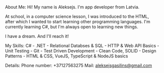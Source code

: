 About Me: 
Hi! My name is Aleksejs. I'm app developer from Latvia.

At school, in a computer science lesson, I was introduced to the HTML, after which I wanted to start learning other programming languages. I'm currently learning C#, but I'm always open to learning new things.

I have a dream. And I'll reach it!

My Skills:
C# - .NET - Relational Databses & SQL - HTTP & Web API Basics - Unit Testing - Git - Test Driven Development - Clean Code, SOLID - Design Patterns - HTML & CSS, VueJS, TypeScript & NodeJS basics

Details:
Phone number: +37127563275
Mail: aleksejsgasilins@gmail.com

